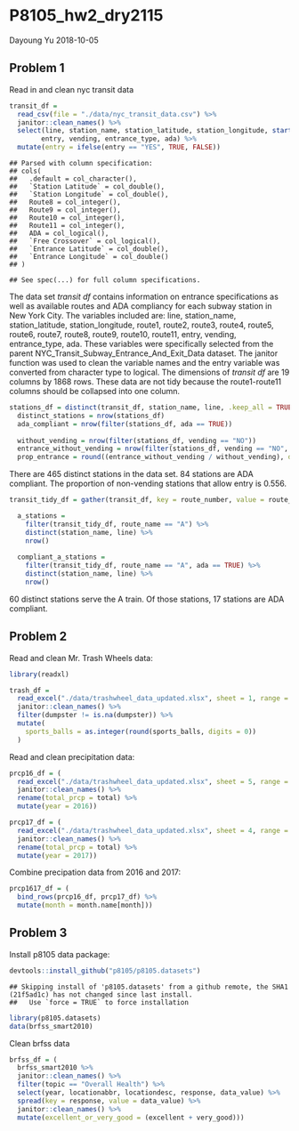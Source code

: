 P8105\_hw2\_dry2115
================
Dayoung Yu
2018-10-05

Problem 1
---------

Read in and clean nyc transit data

``` r
transit_df = 
  read_csv(file = "./data/nyc_transit_data.csv") %>%
  janitor::clean_names() %>%
  select(line, station_name, station_latitude, station_longitude, starts_with("route"), 
        entry, vending, entrance_type, ada) %>%
  mutate(entry = ifelse(entry == "YES", TRUE, FALSE))
```

    ## Parsed with column specification:
    ## cols(
    ##   .default = col_character(),
    ##   `Station Latitude` = col_double(),
    ##   `Station Longitude` = col_double(),
    ##   Route8 = col_integer(),
    ##   Route9 = col_integer(),
    ##   Route10 = col_integer(),
    ##   Route11 = col_integer(),
    ##   ADA = col_logical(),
    ##   `Free Crossover` = col_logical(),
    ##   `Entrance Latitude` = col_double(),
    ##   `Entrance Longitude` = col_double()
    ## )

    ## See spec(...) for full column specifications.

The data set *transit df* contains information on entrance specifications as well as available routes and ADA compliancy for each subway station in New York City. The variables included are: line, station\_name, station\_latitude, station\_longitude, route1, route2, route3, route4, route5, route6, route7, route8, route9, route10, route11, entry, vending, entrance\_type, ada. These variables were specifically selected from the parent NYC\_Transit\_Subway\_Entrance\_And\_Exit\_Data dataset. The janitor function was used to clean the variable names and the entry variable was converted from character type to logical. The dimensions of *transit df* are 19 columns by 1868 rows. These data are not tidy because the route1-route11 columns should be collapsed into one column.

``` r
stations_df = distinct(transit_df, station_name, line, .keep_all = TRUE)
  distinct_stations = nrow(stations_df)
  ada_compliant = nrow(filter(stations_df, ada == TRUE))
  
  without_vending = nrow(filter(stations_df, vending == "NO"))
  entrance_without_vending = nrow(filter(stations_df, vending == "NO", entry == TRUE))
  prop_entrance = round((entrance_without_vending / without_vending), digits = 3)
```

There are 465 distinct stations in the data set. 84 stations are ADA compliant. The proportion of non-vending stations that allow entry is 0.556.

``` r
transit_tidy_df = gather(transit_df, key = route_number, value = route_name, route1:route11)

  a_stations = 
    filter(transit_tidy_df, route_name == "A") %>%
    distinct(station_name, line) %>%
    nrow()
  
  compliant_a_stations = 
    filter(transit_tidy_df, route_name == "A", ada == TRUE) %>%
    distinct(station_name, line) %>%
    nrow()
```

60 distinct stations serve the A train. Of those stations, 17 stations are ADA compliant.

Problem 2
---------

Read and clean Mr. Trash Wheels data:

``` r
library(readxl)

trash_df = 
  read_excel("./data/trashwheel_data_updated.xlsx", sheet = 1, range = cell_cols("A:N")) %>%
  janitor::clean_names() %>%
  filter(dumpster != is.na(dumpster)) %>%
  mutate(
    sports_balls = as.integer(round(sports_balls, digits = 0))
  )
```

Read and clean precipitation data:

``` r
prcp16_df = (
  read_excel("./data/trashwheel_data_updated.xlsx", sheet = 5, range = cell_rows(2:14)) %>%
  janitor::clean_names() %>%
  rename(total_prcp = total) %>%
  mutate(year = 2016))

prcp17_df = (
  read_excel("./data/trashwheel_data_updated.xlsx", sheet = 4, range = cell_rows(2:14)) %>%
  janitor::clean_names() %>%
  rename(total_prcp = total) %>%
  mutate(year = 2017))
```

Combine precipation data from 2016 and 2017:

``` r
prcp1617_df = (
  bind_rows(prcp16_df, prcp17_df) %>%
  mutate(month = month.name[month]))
```

Problem 3
---------

Install p8105 data package:

``` r
devtools::install_github("p8105/p8105.datasets")
```

    ## Skipping install of 'p8105.datasets' from a github remote, the SHA1 (21f5ad1c) has not changed since last install.
    ##   Use `force = TRUE` to force installation

``` r
library(p8105.datasets)
data(brfss_smart2010)
```

Clean brfss data

``` r
brfss_df = (
  brfss_smart2010 %>%
  janitor::clean_names() %>%
  filter(topic == "Overall Health") %>%
  select(year, locationabbr, locationdesc, response, data_value) %>%
  spread(key = response, value = data_value) %>%
  janitor::clean_names() %>%
  mutate(excellent_or_very_good = (excellent + very_good)))
```
